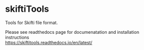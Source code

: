 # skiftiTools
Tools for Skifti file format.

Please see readthedocs page for documenatation and installation instructions<br>
https://skiftitools.readthedocs.io/en/latest/
